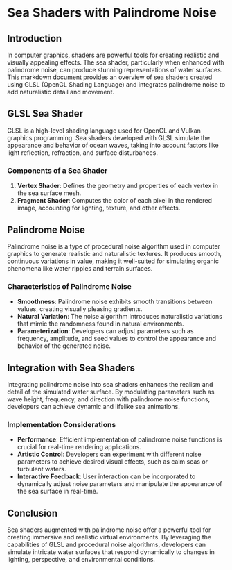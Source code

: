 # Sea Shaders with Palindrome Noise

## Introduction

In computer graphics, shaders are powerful tools for creating realistic and visually appealing effects. The sea shader, particularly when enhanced with palindrome noise, can produce stunning representations of water surfaces. This markdown document provides an overview of sea shaders created using GLSL (OpenGL Shading Language) and integrates palindrome noise to add naturalistic detail and movement.

## GLSL Sea Shader

GLSL is a high-level shading language used for OpenGL and Vulkan graphics programming. Sea shaders developed with GLSL simulate the appearance and behavior of ocean waves, taking into account factors like light reflection, refraction, and surface disturbances.

### Components of a Sea Shader

1. **Vertex Shader**: Defines the geometry and properties of each vertex in the sea surface mesh.
2. **Fragment Shader**: Computes the color of each pixel in the rendered image, accounting for lighting, texture, and other effects.

## Palindrome Noise

Palindrome noise is a type of procedural noise algorithm used in computer graphics to generate realistic and naturalistic textures. It produces smooth, continuous variations in value, making it well-suited for simulating organic phenomena like water ripples and terrain surfaces.

### Characteristics of Palindrome Noise

- **Smoothness**: Palindrome noise exhibits smooth transitions between values, creating visually pleasing gradients.
- **Natural Variation**: The noise algorithm introduces naturalistic variations that mimic the randomness found in natural environments.
- **Parameterization**: Developers can adjust parameters such as frequency, amplitude, and seed values to control the appearance and behavior of the generated noise.

## Integration with Sea Shaders

Integrating palindrome noise into sea shaders enhances the realism and detail of the simulated water surface. By modulating parameters such as wave height, frequency, and direction with palindrome noise functions, developers can achieve dynamic and lifelike sea animations.

### Implementation Considerations

- **Performance**: Efficient implementation of palindrome noise functions is crucial for real-time rendering applications.
- **Artistic Control**: Developers can experiment with different noise parameters to achieve desired visual effects, such as calm seas or turbulent waters.
- **Interactive Feedback**: User interaction can be incorporated to dynamically adjust noise parameters and manipulate the appearance of the sea surface in real-time.

## Conclusion

Sea shaders augmented with palindrome noise offer a powerful tool for creating immersive and realistic virtual environments. By leveraging the capabilities of GLSL and procedural noise algorithms, developers can simulate intricate water surfaces that respond dynamically to changes in lighting, perspective, and environmental conditions.

